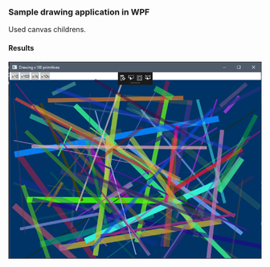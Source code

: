 ### Sample drawing application in WPF
Used canvas childrens.

#### Results

![Window Screen Image](screen.PNG)